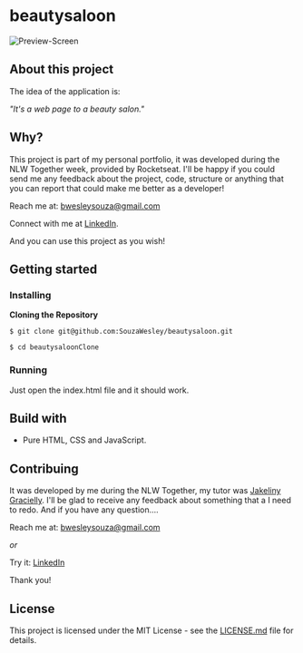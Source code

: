 # beautysaloon
![Preview-Screen](./assets/beautysaloonCover.png)

## About this project

The idea of the application is:

_"It's a web page to a beauty salon."_

## Why?

This project is part of my personal portfolio, it was developed during the NLW Together week, provided by Rocketseat. I'll be happy if you could send me any feedback about the project, code, structure or anything that you can report that could make me better as a developer!

Reach me at: bwesleysouza@gmail.com

Connect with me at [LinkedIn](https://www.linkedin.com/in/bwesleysouza).

And you can use this project as you wish!

## Getting started

### Installing

**Cloning the Repository**

```
$ git clone git@github.com:SouzaWesley/beautysaloon.git

$ cd beautysaloonClone
```

### Running

Just open the index.html file and it should work.

## Build with

- Pure HTML, CSS and JavaScript.

## Contribuing

It was developed by me during the NLW Together, my tutor was [Jakeliny Gracielly](https://github.com/maykbrito). I'll be glad to receive any feedback about something that a I need to redo. And if you have any question....

Reach me at: bwesleysouza@gmail.com

_or_

Try it: [LinkedIn](https://www.linkedin.com/in/bsouzawesley)

Thank you!

## License

This project is licensed under the MIT License - see the [LICENSE.md](./LICENSE.md) file for details.

